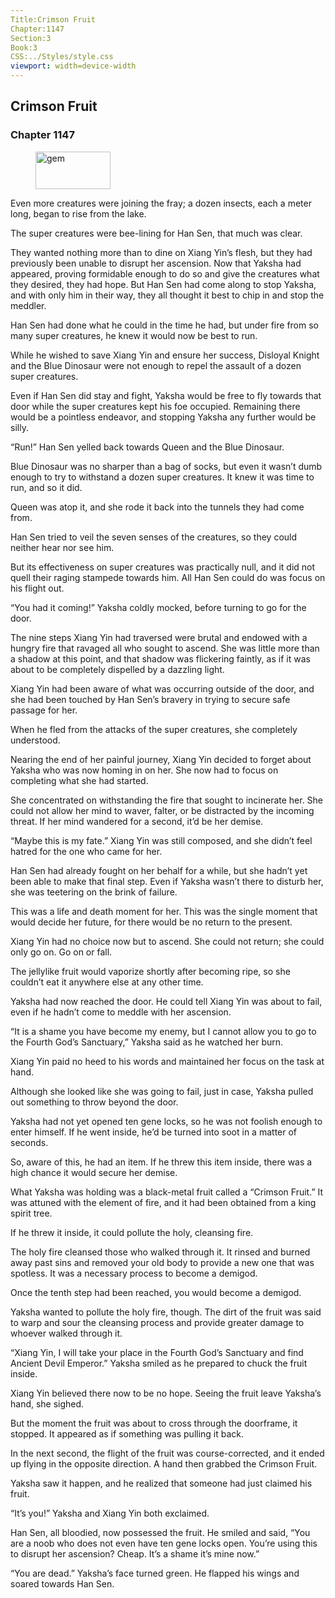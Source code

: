 ```yaml
---
Title:Crimson Fruit 
Chapter:1147 
Section:3 
Book:3 
CSS:../Styles/style.css 
viewport: width=device-width
---
```

  
## Crimson Fruit
### Chapter 1147
  
<figure>
	<img src="../Images/gem.gif" alt="gem" id="gem" width="120" height="60" />
</figure>
  

  
Even more creatures were joining the fray; a dozen insects, each a meter long, began to rise from the lake.

The super creatures were bee-lining for Han Sen, that much was clear.

They wanted nothing more than to dine on Xiang Yin’s flesh, but they had previously been unable to disrupt her ascension. Now that Yaksha had appeared, proving formidable enough to do so and give the creatures what they desired, they had hope. But Han Sen had come along to stop Yaksha, and with only him in their way, they all thought it best to chip in and stop the meddler.

Han Sen had done what he could in the time he had, but under fire from so many super creatures, he knew it would now be best to run.

While he wished to save Xiang Yin and ensure her success, Disloyal Knight and the Blue Dinosaur were not enough to repel the assault of a dozen super creatures.

Even if Han Sen did stay and fight, Yaksha would be free to fly towards that door while the super creatures kept his foe occupied. Remaining there would be a pointless endeavor, and stopping Yaksha any further would be silly.

“Run!” Han Sen yelled back towards Queen and the Blue Dinosaur.

Blue Dinosaur was no sharper than a bag of socks, but even it wasn’t dumb enough to try to withstand a dozen super creatures. It knew it was time to run, and so it did.

Queen was atop it, and she rode it back into the tunnels they had come from.

Han Sen tried to veil the seven senses of the creatures, so they could neither hear nor see him.

But its effectiveness on super creatures was practically null, and it did not quell their raging stampede towards him. All Han Sen could do was focus on his flight out.

“You had it coming!” Yaksha coldly mocked, before turning to go for the door.

The nine steps Xiang Yin had traversed were brutal and endowed with a hungry fire that ravaged all who sought to ascend. She was little more than a shadow at this point, and that shadow was flickering faintly, as if it was about to be completely dispelled by a dazzling light.

Xiang Yin had been aware of what was occurring outside of the door, and she had been touched by Han Sen’s bravery in trying to secure safe passage for her.

When he fled from the attacks of the super creatures, she completely understood.

Nearing the end of her painful journey, Xiang Yin decided to forget about Yaksha who was now homing in on her. She now had to focus on completing what she had started.

She concentrated on withstanding the fire that sought to incinerate her. She could not allow her mind to waver, falter, or be distracted by the incoming threat. If her mind wandered for a second, it’d be her demise.

“Maybe this is my fate.” Xiang Yin was still composed, and she didn’t feel hatred for the one who came for her.

Han Sen had already fought on her behalf for a while, but she hadn’t yet been able to make that final step. Even if Yaksha wasn’t there to disturb her, she was teetering on the brink of failure.

This was a life and death moment for her. This was the single moment that would decide her future, for there would be no return to the present.

Xiang Yin had no choice now but to ascend. She could not return; she could only go on. Go on or fall.

The jellylike fruit would vaporize shortly after becoming ripe, so she couldn’t eat it anywhere else at any other time.

Yaksha had now reached the door. He could tell Xiang Yin was about to fail, even if he hadn’t come to meddle with her ascension.

“It is a shame you have become my enemy, but I cannot allow you to go to the Fourth God’s Sanctuary,” Yaksha said as he watched her burn.

Xiang Yin paid no heed to his words and maintained her focus on the task at hand.

Although she looked like she was going to fail, just in case, Yaksha pulled out something to throw beyond the door.

Yaksha had not yet opened ten gene locks, so he was not foolish enough to enter himself. If he went inside, he’d be turned into soot in a matter of seconds.

So, aware of this, he had an item. If he threw this item inside, there was a high chance it would secure her demise.

What Yaksha was holding was a black-metal fruit called a “Crimson Fruit.” It was attuned with the element of fire, and it had been obtained from a king spirit tree.

If he threw it inside, it could pollute the holy, cleansing fire.

The holy fire cleansed those who walked through it. It rinsed and burned away past sins and removed your old body to provide a new one that was spotless. It was a necessary process to become a demigod.

Once the tenth step had been reached, you would become a demigod.

Yaksha wanted to pollute the holy fire, though. The dirt of the fruit was said to warp and sour the cleansing process and provide greater damage to whoever walked through it.

“Xiang Yin, I will take your place in the Fourth God’s Sanctuary and find Ancient Devil Emperor.” Yaksha smiled as he prepared to chuck the fruit inside.

Xiang Yin believed there now to be no hope. Seeing the fruit leave Yaksha’s hand, she sighed.

But the moment the fruit was about to cross through the doorframe, it stopped. It appeared as if something was pulling it back.

In the next second, the flight of the fruit was course-corrected, and it ended up flying in the opposite direction. A hand then grabbed the Crimson Fruit.

Yaksha saw it happen, and he realized that someone had just claimed his fruit.

“It’s you!” Yaksha and Xiang Yin both exclaimed.

Han Sen, all bloodied, now possessed the fruit. He smiled and said, “You are a noob who does not even have ten gene locks open. You’re using this to disrupt her ascension? Cheap. It’s a shame it’s mine now.”

“You are dead.” Yaksha’s face turned green. He flapped his wings and soared towards Han Sen.